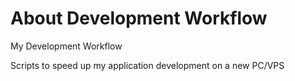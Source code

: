 # About Development Workflow
My Development Workflow

Scripts to speed up my application development on a new PC/VPS


